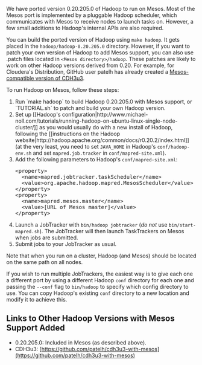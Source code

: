 We have ported version 0.20.205.0 of Hadoop to run on Mesos. Most of the Mesos port is implemented by a pluggable Hadoop scheduler, which communicates with Mesos to receive nodes to launch tasks on. However, a few small additions to Hadoop's internal APIs are also required.

You can build the ported version of Hadoop using `make hadoop`. It gets placed in the `hadoop/hadoop-0.20.205.0` directory. However, if you want to patch your own version of Hadoop to add Mesos support, you can also use .patch files located in `<Mesos directory>/hadoop`. These patches are likely to work on other Hadoop versions derived from 0.20. For example, for Cloudera's Distribution, GitHub user patelh has already created a [Mesos-compatible version of CDH3u3](https://github.com/patelh/cdh3u3-with-mesos).

To run Hadoop on Mesos, follow these steps:
<ol>
<li> Run `make hadoop` to build Hadoop 0.20.205.0 with Mesos support, or `TUTORIAL.sh` to patch and build your own Hadoop version.</li>
<li> Set up [[Hadoop's configuration|http://www.michael-noll.com/tutorials/running-hadoop-on-ubuntu-linux-single-node-cluster/]] as you would usually do with a new install of Hadoop, following the [[instructions on the Hadoop website|http://hadoop.apache.org/common/docs/r0.20.2/index.html]] (at the very least, you need to set <code>JAVA_HOME</code> in Hadoop's <code>conf/hadoop-env.sh</code> and set <code>mapred.job.tracker</code> in <code>conf/mapred-site.xml</code>).</li>
</li>
<li> Add the following parameters to Hadoop's <code>conf/mapred-site.xml</code>:
<pre>
&lt;property&gt;
  &lt;name&gt;mapred.jobtracker.taskScheduler&lt;/name&gt;
  &lt;value&gt;org.apache.hadoop.mapred.MesosScheduler&lt;/value&gt;
&lt;/property&gt;
&lt;property&gt;
  &lt;name&gt;mapred.mesos.master&lt;/name&gt;
  &lt;value&gt;[URL of Mesos master]&lt;/value&gt;
&lt;/property&gt;
</pre>
</li>
<li> Launch a JobTracker with <code>bin/hadoop jobtracker</code> (<i>do not</i> use <code>bin/start-mapred.sh</code>). The JobTracker will then launch TaskTrackers on Mesos when jobs are submitted.</li>
<li> Submit jobs to your JobTracker as usual.</li>
</ol>

Note that when you run on a cluster, Hadoop (and Mesos) should be located on the same path on all nodes.

If you wish to run multiple JobTrackers, the easiest way is to give each one a different port by using a different Hadoop `conf` directory for each one and passing the `--conf` flag to `bin/hadoop` to specify which config directory to use. You can copy Hadoop's existing `conf` directory to a new location and modify it to achieve this.

## Links to Other Hadoop Versions with Mesos Support Added

* 0.20.205.0: Included in Mesos (as described above).
* CDH3u3: [https://github.com/patelh/cdh3u3-with-mesos](https://github.com/patelh/cdh3u3-with-mesos)